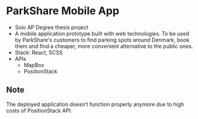 # ParkShare Mobile App
- Solo AP Degree thesis project
- A mobile application prototype built with web technologies. To be used by ParkShare's customers to find parking spots around Denmark, book them and find a cheaper, more convenient alternative to the public ones.
- Stack: React, SCSS
- APIs
  - MapBox 
  - PositionStack 
  
 ## Note
 The deployed application doesn't function properly anymore due to high costs of PositionStack API.
